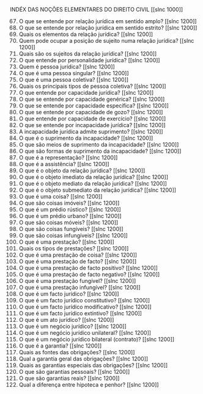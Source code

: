INDÉX DAS NOÇÕES ELEMENTARES DO DIREITO CIVIL
[[slnc 1000]]


67. O que se entende por relação jurídica em sentido amplo? [[slnc 1200]]
68. O que se entende por relação jurídica em sentido estrito? [[slnc 1200]]
69. Quais os elementos da relação jurídica? [[slnc 1200]]
70. Quem pode ocupar a posição de sujeito numa relação jurídica?  [[slnc 1200]]
71. Quais são os sujeitos da relação jurídica? [[slnc 1200]]
72. O que entende por personalidade jurídica?  [[slnc 1200]]
73. Quem é pessoa jurídica? [[slnc 1200]]
74. O que é uma pessoa singular? [[slnc 1200]]
75. O que é uma pessoa coletiva? [[slnc 1200]]
76. Quais os principais tipos de pessoa coletiva?  [[slnc 1200]]
77. O que entende por capacidade jurídica? [[slnc 1200]]
78. O que se entende por capacidade genérica?  [[slnc 1200]]
79. O que se entende por capacidade específica? [[slnc 1200]]
80. O que se entende por capacidade de gozo?  [[slnc 1200]]
81. O que entende por capacidade de exercício?  [[slnc 1200]]
82. O que se entende por incapacidade jurídica?  [[slnc 1200]]
83. A incapacidade jurídica admite suprimento?  [[slnc 1200]]
84. O que é o suprimento da incapacidade? [[slnc 1200]]
85. O que são meios de suprimento da incapacidade?  [[slnc 1200]]
86. O que são formas de suprimento da incapacidade?  [[slnc 1200]]
87. O que é a representação? [[slnc 1200]]
88. O que é a assistência? [[slnc 1200]]
89. O que é o objeto da relação jurídica? [[slnc 1200]]
90. O que é o objeto imediato da relação jurídica?  [[slnc 1200]]
91. O que é o objeto mediato da relação jurídica?  [[slnc 1200]]
92. O que é o objeto submediato da relação jurídica?  [[slnc 1200]]
93. O que é uma coisa? [[slnc 1200]]
94. O que são coisas imóveis? [[slnc 1200]]
95. O que é um prédio rústico? [[slnc 1200]]
96. O que é um prédio urbano? [[slnc 1200]]
97. O que são coisas móveis? [[slnc 1200]]
98. O que são coisas fungíveis? [[slnc 1200]]
99. O que são coisas infungíveis? [[slnc 1200]]
100. O que é uma prestação? [[slnc 1200]]
101. Quais os tipos de prestações? [[slnc 1200]]
102. O que é uma prestação de coisa? [[slnc 1200]]
103. O que é uma prestação de facto? [[slnc 1200]]
104. O que é uma prestação de facto positivo? [[slnc 1200]]
105. O que é uma prestação de facto negativo? [[slnc 1200]]
106. O que é uma prestação fungível? [[slnc 1200]]
107. O que é uma prestação infungível? [[slnc 1200]]
108. O que é um facto jurídico? [[slnc 1200]]
109. O que é um facto jurídico constitutivo? [[slnc 1200]]
110. O que é um facto jurídico modificativo? [[slnc 1200]]
111. O que é um facto jurídico extintivo? [[slnc 1200]]
112. O que é um ato jurídico? [[slnc 1200]]
113. O que é um negócio jurídico? [[slnc 1200]]
114. O que é um negócio jurídico unilateral? [[slnc 1200]]
115. O que é um negócio jurídico bilateral (contrato)?  [[slnc 1200]]
116. O que é a garantia? [[slnc 1200]]
117. Quais as fontes das obrigações? [[slnc 1200]]
118. Qual a garantia geral das obrigações? [[slnc 1200]]
119. Quais as garantias especiais das obrigações? [[slnc 1200]]
120. O que são garantias pessoais? [[slnc 1200]]
121. O que são garantias reais? [[slnc 1200]]
122. Qual a diferença entre hipoteca e penhor? [[slnc 1200]]
